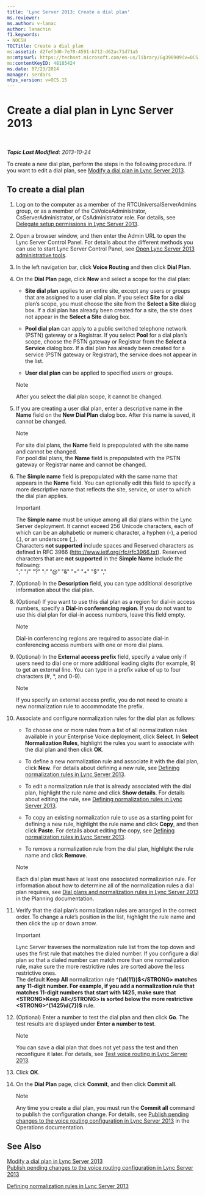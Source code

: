 ```yaml
---
title: 'Lync Server 2013: Create a dial plan'
ms.reviewer: 
ms.author: v-lanac
author: lanachin
f1.keywords:
- NOCSH
TOCTitle: Create a dial plan
ms:assetid: d2fef3d0-7e78-4591-b712-d62ac71d71a5
ms:mtpsurl: https://technet.microsoft.com/en-us/library/Gg398909(v=OCS.15)
ms:contentKeyID: 48185424
ms.date: 07/23/2014
manager: serdars
mtps_version: v=OCS.15
---
```


<div data-xmlns="http://www.w3.org/1999/xhtml">

<div class="topic" data-xmlns="http://www.w3.org/1999/xhtml" data-msxsl="urn:schemas-microsoft-com:xslt" data-cs="http://msdn.microsoft.com/">

<div data-asp="http://msdn2.microsoft.com/asp">

# Create a dial plan in Lync Server 2013

</div>

<div id="mainSection">

<div id="mainBody">

<span> </span>

_**Topic Last Modified:** 2013-10-24_

To create a new dial plan, perform the steps in the following procedure. If you want to edit a dial plan, see [Modify a dial plan in Lync Server 2013](lync-server-2013-modify-a-dial-plan.md).

<div>

## To create a dial plan

1.  Log on to the computer as a member of the RTCUniversalServerAdmins group, or as a member of the CsVoiceAdministrator, CsServerAdministrator, or CsAdministrator role. For details, see [Delegate setup permissions in Lync Server 2013](lync-server-2013-delegate-setup-permissions.md).

2.  Open a browser window, and then enter the Admin URL to open the Lync Server Control Panel. For details about the different methods you can use to start Lync Server Control Panel, see [Open Lync Server 2013 administrative tools](lync-server-2013-open-lync-server-administrative-tools.md).

3.  In the left navigation bar, click **Voice Routing** and then click **Dial Plan**.

4.  On the **Dial Plan** page, click **New** and select a scope for the dial plan:
    
      - **Site dial plan** applies to an entire site, except any users or groups that are assigned to a user dial plan. If you select **Site** for a dial plan’s scope, you must choose the site from the **Select a Site** dialog box. If a dial plan has already been created for a site, the site does not appear in the **Select a Site** dialog box.
    
      - **Pool dial plan** can apply to a public switched telephone network (PSTN) gateway or a Registrar. If you select **Pool** for a dial plan’s scope, choose the PSTN gateway or Registrar from the **Select a Service** dialog box. If a dial plan has already been created for a service (PSTN gateway or Registrar), the service does not appear in the list.
    
      - **User dial plan** can be applied to specified users or groups.
    
    <div>
    

    > [!NOTE]  
    > After you select the dial plan scope, it cannot be changed.

    
    </div>

5.  If you are creating a user dial plan, enter a descriptive name in the **Name** field on the **New Dial Plan** dialog box. After this name is saved, it cannot be changed.
    
    <div>
    

    > [!NOTE]  
    > For site dial plans, the <STRONG>Name</STRONG> field is prepopulated with the site name and cannot be changed.<BR>For pool dial plans, the <STRONG>Name</STRONG> field is prepopulated with the PSTN gateway or Registrar name and cannot be changed.

    
    </div>

6.  The **Simple name** field is prepopulated with the same name that appears in the **Name** field. You can optionally edit this field to specify a more descriptive name that reflects the site, service, or user to which the dial plan applies.
    
    <div>
    

    > [!IMPORTANT]  
    > The <STRONG>Simple name</STRONG> must be unique among all dial plans within the Lync Server deployment. It cannot exceed 256 Unicode characters, each of which can be an alphabetic or numeric character, a hyphen (-), a period (.), or an underscore (_).<BR>Characters <STRONG>not supported</STRONG> include spaces and Reserved characters as defined in RFC 3966 (http://www.ietf.org/rfc/rfc3966.txt). Reserved characters that are <STRONG>not supported</STRONG> in the <STRONG>Simple Name</STRONG> include the following:<BR>";" "/" "?" ":" "@" "&amp;" "=" "+" "$" ","

    
    </div>

7.  (Optional) In the **Description** field, you can type additional descriptive information about the dial plan.

8.  (Optional) If you want to use this dial plan as a region for dial-in access numbers, specify a **Dial-in conferencing region**. If you do not want to use this dial plan for dial-in access numbers, leave this field empty.
    
    <div>
    

    > [!NOTE]  
    > Dial-in conferencing regions are required to associate dial-in conferencing access numbers with one or more dial plans.

    
    </div>

9.  (Optional) In the **External access prefix** field, specify a value only if users need to dial one or more additional leading digits (for example, 9) to get an external line. You can type in a prefix value of up to four characters (\#, \*, and 0-9).
    
    <div>
    

    > [!NOTE]  
    > If you specify an external access prefix, you do not need to create a new normalization rule to accommodate the prefix.

    
    </div>

10. Associate and configure normalization rules for the dial plan as follows:
    
      - To choose one or more rules from a list of all normalization rules available in your Enterprise Voice deployment, click **Select**. In **Select Normalization Rules**, highlight the rules you want to associate with the dial plan and then click **OK**.
    
      - To define a new normalization rule and associate it with the dial plan, click **New**. For details about defining a new rule, see [Defining normalization rules in Lync Server 2013](lync-server-2013-defining-normalization-rules.md).
    
      - To edit a normalization rule that is already associated with the dial plan, highlight the rule name and click **Show details**. For details about editing the rule, see [Defining normalization rules in Lync Server 2013](lync-server-2013-defining-normalization-rules.md).
    
      - To copy an existing normalization rule to use as a starting point for defining a new rule, highlight the rule name and click **Copy**, and then click **Paste**. For details about editing the copy, see [Defining normalization rules in Lync Server 2013](lync-server-2013-defining-normalization-rules.md).
    
      - To remove a normalization rule from the dial plan, highlight the rule name and click **Remove**.
    
    <div>
    

    > [!NOTE]  
    > Each dial plan must have at least one associated normalization rule. For information about how to determine all of the normalization rules a dial plan requires, see <A href="lync-server-2013-dial-plans-and-normalization-rules.md">Dial plans and normalization rules in Lync Server 2013</A> in the Planning documentation.

    
    </div>

11. Verify that the dial plan’s normalization rules are arranged in the correct order. To change a rule’s position in the list, highlight the rule name and then click the up or down arrow.
    
    <div>
    

    > [!IMPORTANT]  
    > Lync Server traverses the normalization rule list from the top down and uses the first rule that matches the dialed number. If you configure a dial plan so that a dialed number can match more than one normalization rule, make sure the more restrictive rules are sorted above the less restrictive ones.<BR>The default <STRONG>Keep All</STRONG> normalization rule <STRONG>^(\d{11})$</STRONG> matches any 11-digit number. For example, if you add a normalization rule that matches 11-digit numbers that start with 1425, make sure that <STRONG>Keep All</STRONG> is sorted below the more restrictive <STRONG>^(1425\d{7})$</STRONG> rule.

    
    </div>

12. (Optional) Enter a number to test the dial plan and then click **Go**. The test results are displayed under **Enter a number to test**.
    
    <div>
    

    > [!NOTE]  
    > You can save a dial plan that does not yet pass the test and then reconfigure it later. For details, see <A href="lync-server-2013-test-voice-routing.md">Test voice routing in Lync Server 2013</A>.

    
    </div>

13. Click **OK**.

14. On the **Dial Plan** page, click **Commit**, and then click **Commit all**.
    
    <div>
    

    > [!NOTE]  
    > Any time you create a dial plan, you must run the <STRONG>Commit all</STRONG> command to publish the configuration change. For details, see <A href="lync-server-2013-publish-pending-changes-to-the-voice-routing-configuration.md">Publish pending changes to the voice routing configuration in Lync Server 2013</A> in the Operations documentation.

    
    </div>

</div>

<div>

## See Also


[Modify a dial plan in Lync Server 2013](lync-server-2013-modify-a-dial-plan.md)  
[Publish pending changes to the voice routing configuration in Lync Server 2013](lync-server-2013-publish-pending-changes-to-the-voice-routing-configuration.md)  


[Defining normalization rules in Lync Server 2013](lync-server-2013-defining-normalization-rules.md)  
  

</div>

</div>

<span> </span>

</div>

</div>

</div>

